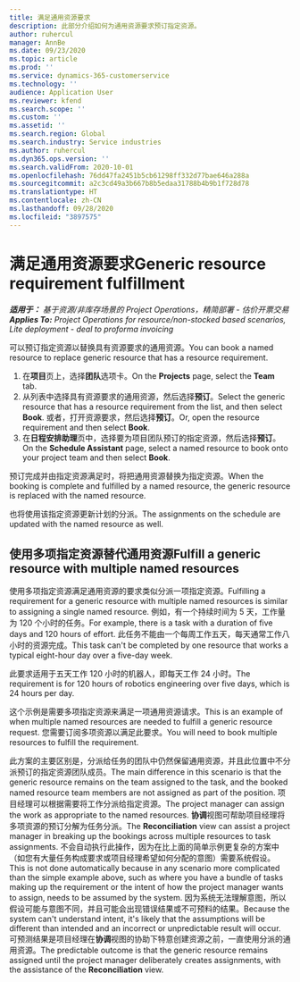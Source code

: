 ```yaml
---
title: 满足通用资源要求
description: 此部分介绍如何为通用资源要求预订指定资源。
author: ruhercul
manager: AnnBe
ms.date: 09/23/2020
ms.topic: article
ms.prod: ''
ms.service: dynamics-365-customerservice
ms.technology: ''
audience: Application User
ms.reviewer: kfend
ms.search.scope: ''
ms.custom: ''
ms.assetid: ''
ms.search.region: Global
ms.search.industry: Service industries
ms.author: ruhercul
ms.dyn365.ops.version: ''
ms.search.validFrom: 2020-10-01
ms.openlocfilehash: 76dd47fa2451b5cb61298ff332d77bae646a288a
ms.sourcegitcommit: a2c3cd49a3b667b8b5edaa31788b4b9b1f728d78
ms.translationtype: HT
ms.contentlocale: zh-CN
ms.lasthandoff: 09/28/2020
ms.locfileid: "3897575"
---
```

# <a name="generic-resource-requirement-fulfillment"></a><span data-ttu-id="19ac6-103">满足通用资源要求</span><span class="sxs-lookup"><span data-stu-id="19ac6-103">Generic resource requirement fulfillment</span></span>

<span data-ttu-id="19ac6-104">_**适用于：** 基于资源/非库存场景的 Project Operations，精简部署 - 估价开票交易_</span><span class="sxs-lookup"><span data-stu-id="19ac6-104">_**Applies To:** Project Operations for resource/non-stocked based scenarios, Lite deployment - deal to proforma invoicing_</span></span>

<span data-ttu-id="19ac6-105">可以预订指定资源以替换具有资源要求的通用资源。</span><span class="sxs-lookup"><span data-stu-id="19ac6-105">You can book a named resource to replace generic resource that has a resource requirement.</span></span>

1. <span data-ttu-id="19ac6-106">在**项目**页上，选择**团队**选项卡。</span><span class="sxs-lookup"><span data-stu-id="19ac6-106">On the **Projects** page, select the **Team** tab.</span></span>
2. <span data-ttu-id="19ac6-107">从列表中选择具有资源要求的通用资源，然后选择**预订**。</span><span class="sxs-lookup"><span data-stu-id="19ac6-107">Select the generic resource that has a resource requirement from the list, and then select **Book**.</span></span> <span data-ttu-id="19ac6-108">或者，打开资源要求，然后选择**预订**。</span><span class="sxs-lookup"><span data-stu-id="19ac6-108">Or, open the resource requirement and then select **Book**.</span></span>
3. <span data-ttu-id="19ac6-109">在**日程安排助理**页中，选择要为项目团队预订的指定资源，然后选择**预订**。</span><span class="sxs-lookup"><span data-stu-id="19ac6-109">On the **Schedule Assistant** page, select a named resource to book onto your project team and then select **Book**.</span></span>

<span data-ttu-id="19ac6-110">预订完成并由指定资源满足时，将把通用资源替换为指定资源。</span><span class="sxs-lookup"><span data-stu-id="19ac6-110">When the booking is complete and fulfilled by a named resource, the generic resource is replaced with the named resource.</span></span>

<span data-ttu-id="19ac6-111">也将使用该指定资源更新计划的分派。</span><span class="sxs-lookup"><span data-stu-id="19ac6-111">The assignments on the schedule are updated with the named resource as well.</span></span>

## <a name="fulfill-a-generic-resource-with-multiple-named-resources"></a><span data-ttu-id="19ac6-112">使用多项指定资源替代通用资源</span><span class="sxs-lookup"><span data-stu-id="19ac6-112">Fulfill a generic resource with multiple named resources</span></span>
<span data-ttu-id="19ac6-113">使用多项指定资源满足通用资源的要求类似分派一项指定资源。</span><span class="sxs-lookup"><span data-stu-id="19ac6-113">Fulfilling a requirement for a generic resource with multiple named resources is similar to assigning a single named resource.</span></span> <span data-ttu-id="19ac6-114">例如，有一个持续时间为 5 天，工作量为 120 个小时的任务。</span><span class="sxs-lookup"><span data-stu-id="19ac6-114">For example, there is a task with a duration of five days and 120 hours of effort.</span></span> <span data-ttu-id="19ac6-115">此任务不能由一个每周工作五天，每天通常工作八小时的资源完成。</span><span class="sxs-lookup"><span data-stu-id="19ac6-115">This task can't be completed by one resource that works a typical eight-hour day over a five-day week.</span></span> 

<span data-ttu-id="19ac6-116">此要求适用于五天工作 120 小时的机器人，即每天工作 24 小时。</span><span class="sxs-lookup"><span data-stu-id="19ac6-116">The requirement is for 120 hours of robotics engineering over five days, which is 24 hours per day.</span></span>

<span data-ttu-id="19ac6-117">这个示例是需要多项指定资源来满足一项通用资源请求。</span><span class="sxs-lookup"><span data-stu-id="19ac6-117">This is an example of when multiple named resources are needed to fulfill a generic resource request.</span></span> <span data-ttu-id="19ac6-118">您需要订阅多项资源以满足此要求。</span><span class="sxs-lookup"><span data-stu-id="19ac6-118">You will need to book multiple resources to fulfill the requirement.</span></span>

<span data-ttu-id="19ac6-119">此方案的主要区别是，分派给任务的团队中仍然保留通用资源，并且此位置中不分派预订的指定资源团队成员。</span><span class="sxs-lookup"><span data-stu-id="19ac6-119">The main difference in this scenario is that the generic resource remains on the team assigned to the task, and the booked named resource team members are not assigned as part of the position.</span></span> <span data-ttu-id="19ac6-120">项目经理可以根据需要将工作分派给指定资源。</span><span class="sxs-lookup"><span data-stu-id="19ac6-120">The project manager can assign the work as appropriate to the named resources.</span></span> <span data-ttu-id="19ac6-121">**协调**视图可帮助项目经理将多项资源的预订分解为任务分派。</span><span class="sxs-lookup"><span data-stu-id="19ac6-121">The **Reconciliation** view can assist a project manager in breaking up the bookings across multiple resources to task assignments.</span></span> <span data-ttu-id="19ac6-122">不会自动执行此操作，因为在比上面的简单示例更复杂的方案中（如您有大量任务构成要求或项目经理希望如何分配的意图）需要系统假设。</span><span class="sxs-lookup"><span data-stu-id="19ac6-122">This is not done automatically because in any scenario more complicated than the simple example above, such as where you have a bundle of tasks making up the requirement or the intent of how the project manager wants to assign, needs to be assumed by the system.</span></span> <span data-ttu-id="19ac6-123">因为系统无法理解意图，所以假设可能与意图不同，并且可能会出现错误结果或不可预料的结果。</span><span class="sxs-lookup"><span data-stu-id="19ac6-123">Because the system can't understand intent, it's likely that the assumptions will be different than intended and an incorrect or unpredictable result will occur.</span></span> <span data-ttu-id="19ac6-124">可预测结果是项目经理在**协调**视图的协助下特意创建资源之前，一直使用分派的通用资源。</span><span class="sxs-lookup"><span data-stu-id="19ac6-124">The predictable outcome is that the generic resource remains assigned until the project manager deliberately creates assignments, with the assistance of the **Reconciliation** view.</span></span>


